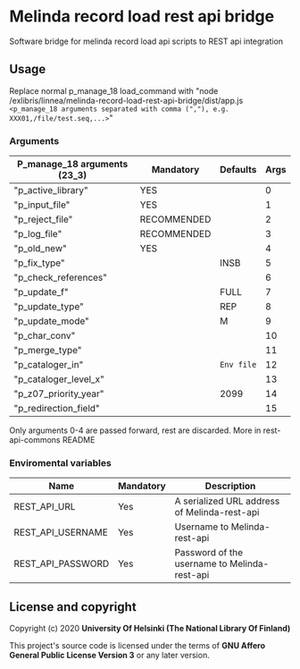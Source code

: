 # Melinda record load rest api bridge

Software bridge for melinda record load api scripts to REST api integration

## Usage
Replace normal p_manage_18 load_command with "node /exlibris/linnea/melinda-record-load-rest-api-bridge/dist/app.js `<p_manage_18 arguments separated with comma (","), e.g. XXX01,/file/test.seq,...>`"

### Arguments
| P_manage_18 arguments (23_3) | Mandatory   | Defaults   | Args |
|------------------------------|-------------|------------|------|
| "p_active_library"           | YES         |            | 0    |
| "p_input_file"               | YES         |            | 1    |
| "p_reject_file"              | RECOMMENDED |            | 2    |
| "p_log_file"                 | RECOMMENDED |            | 3    |
| "p_old_new"                  | YES         |            | 4    |
| "p_fix_type"                 |             | INSB       | 5    |
| "p_check_references"         |             |            | 6    |
| "p_update_f"                 |             | FULL       | 7    |
| "p_update_type"              |             | REP        | 8    |
| "p_update_mode"              |             | M          | 9    |
| "p_char_conv"                |             |            | 10   |
| "p_merge_type"               |             |            | 11   |
| "p_cataloger_in"             |             | `Env file` | 12   |
| "p_cataloger_level_x"        |             |            | 13   |
| "p_z07_priority_year"        |             | 2099       | 14   |
| "p_redirection_field"        |             |            | 15   |
Only arguments 0-4 are passed forward, rest are discarded. More in rest-api-commons README

### Enviromental variables
| Name              | Mandatory | Description                                  |
|-------------------|-----------|----------------------------------------------|
| REST_API_URL      | Yes       | A serialized URL address of Melinda-rest-api |
| REST_API_USERNAME | Yes       | Username to Melinda-rest-api                 |
| REST_API_PASSWORD | Yes       | Password of the username to Melinda-rest-api |

## License and copyright

Copyright (c) 2020 **University Of Helsinki (The National Library Of Finland)**

This project's source code is licensed under the terms of **GNU Affero General Public License Version 3** or any later version.
